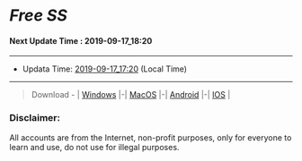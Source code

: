 
# *Free SS*

#### Next Update Time : 2019-09-17_18:20

---
* Updata Time: [2019-09-17_17:20](https://github.com/Geek-007/free-SS/blob/master/2019-09-17_17:20_FreeSS.txt) (Local Time)
---

> Download - | [Windows](https://github.com/shadowsocks/shadowsocks-windows/releases) |-| [MacOS](https://github.com/shadowsocks/shadowsocks-iOS/releases) |-| [Android](https://github.com/shadowsocks/shadowsocks-android/releases) |-| [IOS](https://itunes.apple.com/us/) |

### Disclaimer:
All accounts are from the Internet, non-profit purposes, only for everyone to learn and use, do not use for illegal purposes.
<br>
